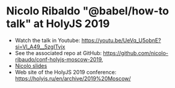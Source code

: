 # Nicolo Ribaldo  "@babel/how-to talk" at  HolyJS 2019

* Watch the talk in Youtube: https://youtu.be/UeVq_U5obnE?si=Vl_A49__5zgITvjx
* See the associated repo at GitHub: https://github.com/nicolo-ribaudo/conf-holyjs-moscow-2019, 
* [Nicolo slides](/pdfs/holyjs-2019-Nicolo_Ribaudo_babelhow-to.pdf)
* Web site of the HolyJS 2019 conference: https://holyjs.ru/en/archive/2019%20Moscow/
